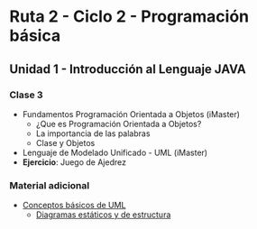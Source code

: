 # Ruta 2 - Ciclo 2 - Programación básica

## Unidad 1 - Introducción al Lenguaje JAVA
### Clase 3
* Fundamentos Programación Orientada a Objetos (iMaster)
  * ¿Que es Programación Orientada a Objetos?
  * La importancia de las palabras
  * Clase y Objetos
* Lenguaje de Modelado Unificado - UML (iMaster)
* **Ejercicio**: Juego de Ajedrez

### Material adicional
* [Conceptos básicos de UML](https://imaster.academy/contenidos-tematicos/programacion/Unidad1/08-Introducci%c3%b3nUML.pdf)
  * [Diagramas estáticos y de estructura](https://imaster.academy/contenidos-tematicos/programacion/Unidad1/09%20-%20UML%20esta%cc%81ticos%20o%20de%20estructura.pdf)
